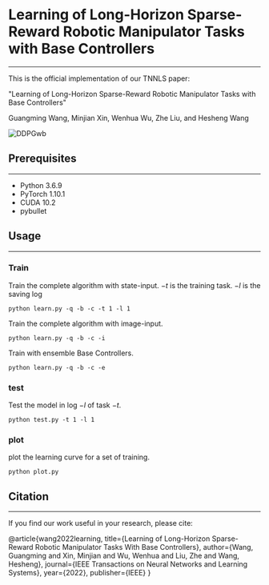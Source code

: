 # Learning of Long-Horizon Sparse-Reward Robotic Manipulator Tasks with Base Controllers
-----------------------
This is the official implementation of our TNNLS paper:

"Learning of Long-Horizon Sparse-Reward Robotic Manipulator Tasks with Base Controllers"

Guangming Wang, Minjian Xin, Wenhua Wu, Zhe Liu, and Hesheng Wang

![DDPGwb](https://user-images.githubusercontent.com/62023129/199145782-19b0d1ab-448e-4598-a185-6187b115ef0d.png)


## Prerequisites
------------------------------
- Python 3.6.9
- PyTorch 1.10.1
- CUDA 10.2
- pybullet

## Usage
----------------------
### Train
Train the complete algorithm with state-input. $-t$ is the training task. $-l$ is the saving log
```
python learn.py -q -b -c -t 1 -l 1
```
Train the complete algorithm with image-input.
```
python learn.py -q -b -c -i
```
Train with ensemble Base Controllers.
```
python learn.py -q -b -c -e
```

### test
Test the model in log $-l$ of task $-t$.
```
python test.py -t 1 -l 1 
```

### plot
plot the learning curve for a set of training.
```
python plot.py
```
## Citation
--------------------------------
If you find our work useful in your research, please cite:

@article{wang2022learning,
  title={Learning of Long-Horizon Sparse-Reward Robotic Manipulator Tasks With Base Controllers},
  author={Wang, Guangming and Xin, Minjian and Wu, Wenhua and Liu, Zhe and Wang, Hesheng},
  journal={IEEE Transactions on Neural Networks and Learning Systems},
  year={2022},
  publisher={IEEE}
}
